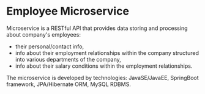 # Employee Microservice
Microservice is a RESTful API that provides data storing and processing about company's employees:
- their personal/contact info,
- info about their employment relationships within the company structured into various departments of the company,
- info about their salary conditions within the employment relationships.

The microservice is developed by technologies: JavaSE/JavaEE, SpringBoot framework, JPA/Hibernate ORM, MySQL RDBMS.